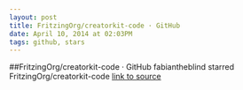 ```yaml
---
layout: post
title: FritzingOrg/creatorkit-code · GitHub
date: April 10, 2014 at 02:03PM
tags: github, stars
---
```

##FritzingOrg/creatorkit-code · GitHub
fabiantheblind starred FritzingOrg/creatorkit-code
[link to source](http://ift.tt/OINF1g) 
